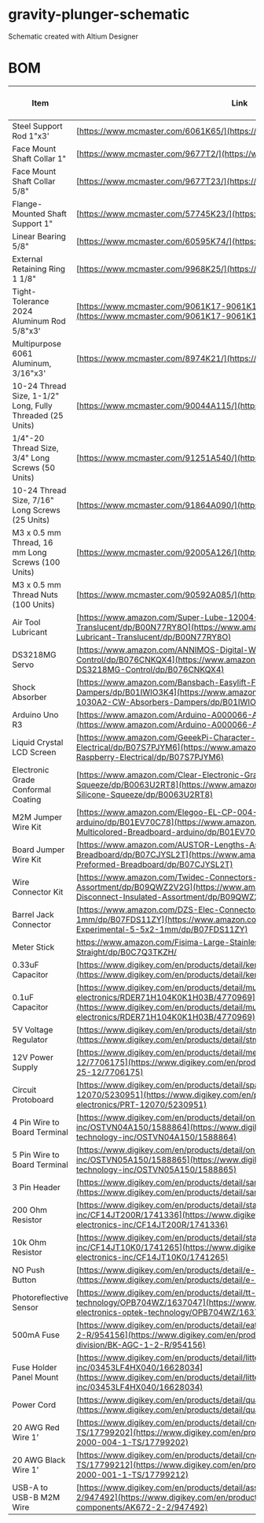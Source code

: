 # gravity-plunger-schematic

Schematic created with Altium Designer

# BOM
| Item                                                      | Link                                                                                                                                                                                       | Quantity | Unit Price (USD) | Sub-Total (USD) |
| --------------------------------------------------------- | ------------------------------------------------------------------------------------------------------------------------------------------------------------------------------------------ | -------- | ---------------- | --------------- |
| Steel Support Rod 1"x3'                                   | [https://www.mcmaster.com/6061K65/](https://www.mcmaster.com/6061K65/)                                                                                                                     | 1        | 44.71            | 44.71           |
| Face Mount Shaft Collar 1"                                | [https://www.mcmaster.com/9677T2/](https://www.mcmaster.com/9677T2/)                                                                                                                       | 3        | 15.83            | 47.49           |
| Face Mount Shaft Collar 5/8"                              | [https://www.mcmaster.com/9677T23/](https://www.mcmaster.com/9677T23/)                                                                                                                     | 3        | 14.5             | 43.5            |
| Flange-Mounted Shaft Support 1"                           | [https://www.mcmaster.com/57745K23/](https://www.mcmaster.com/57745K23/)                                                                                                                   | 1        | 73.46            | 73.46           |
| Linear Bearing 5/8"                                       | [https://www.mcmaster.com/60595K74/](https://www.mcmaster.com/60595K74/)                                                                                                                   | 2        | 27.33            | 54.66           |
| External Retaining Ring 1 1/8"                            | [https://www.mcmaster.com/9968K25/](https://www.mcmaster.com/9968K25/)                                                                                                                     | 4        | 2.23             | 8.92            |
| Tight-Tolerance 2024 Aluminum Rod 5/8"x3'                 | [https://www.mcmaster.com/9061K17-9061K173/](https://www.mcmaster.com/9061K17-9061K173/)                                                                                                   | 1        | 64.99            | 64.99           |
| Multipurpose 6061 Aluminum, 3/16"x3'                      | [https://www.mcmaster.com/8974K21/](https://www.mcmaster.com/8974K21/)                                                                                                                     | 1        | 4.27             | 4.27            |
| 10-24 Thread Size, 1-1/2" Long, Fully Threaded (25 Units) | [https://www.mcmaster.com/90044A115/](https://www.mcmaster.com/90044A115/)                                                                                                                 | 1        | 12.36            | 12.36           |
| 1/4"-20 Thread Size, 3/4" Long Screws (50 Units)          | [https://www.mcmaster.com/91251A540/](https://www.mcmaster.com/91251A540/)                                                                                                                 | 1        | 11.38            | 11.38           |
| 10-24 Thread Size, 7/16" Long Screws (25 Units)           | [https://www.mcmaster.com/91864A090/](https://www.mcmaster.com/91864A090/)                                                                                                                 | 1        | 10.19            | 10.19           |
| M3 x 0.5 mm Thread, 16 mm Long Screws (100 Units)         | [https://www.mcmaster.com/92005A126/](https://www.mcmaster.com/92005A126/)                                                                                                                 | 1        | 4.73             | 4.73            |
| M3 x 0.5 mm Thread Nuts (100 Units)                       | [https://www.mcmaster.com/90592A085/](https://www.mcmaster.com/90592A085/)                                                                                                                 | 1        | 2.62             | 2.62            |
| Air Tool Lubricant                                        | [https://www.amazon.com/Super-Lube-12004-Lubricant-Translucent/dp/B00N77RY8O](https://www.amazon.com/Super-Lube-12004-Lubricant-Translucent/dp/B00N77RY8O)                                 | 1        | 6.72             | 6.72            |
| DS3218MG Servo                                            | [https://www.amazon.com/ANNIMOS-Digital-Waterproof-DS3218MG-Control/dp/B076CNKQX4](https://www.amazon.com/ANNIMOS-Digital-Waterproof-DS3218MG-Control/dp/B076CNKQX4)                       | 1        | 13.59            | 13.59           |
| Shock Absorber                                            | [https://www.amazon.com/Bansbach-Easylift-FPD-1030A2-CW-Absorbers-Dampers/dp/B01IWIO3K4](https://www.amazon.com/Bansbach-Easylift-FPD-1030A2-CW-Absorbers-Dampers/dp/B01IWIO3K4)           | 1        | 10.33            | 10.33           |
| Arduino Uno R3                                            | [https://www.amazon.com/Arduino-A000066-ARDUINO-UNO-R3/dp/B008GRTSV6](https://www.amazon.com/Arduino-A000066-ARDUINO-UNO-R3/dp/B008GRTSV6)                                                 | 1        | 29               | 29              |
| Liquid Crystal LCD Screen                                 | [https://www.amazon.com/GeeekPi-Character-Backlight-Raspberry-Electrical/dp/B07S7PJYM6](https://www.amazon.com/GeeekPi-Character-Backlight-Raspberry-Electrical/dp/B07S7PJYM6)             | 1        | 10.99            | 10.99           |
| Electronic Grade Conformal Coating                        | [https://www.amazon.com/Clear-Electronic-Grade-Silicone-Squeeze/dp/B0063U2RT8](https://www.amazon.com/Clear-Electronic-Grade-Silicone-Squeeze/dp/B0063U2RT8)                               | 1        | 11.95            | 11.95           |
| M2M Jumper Wire Kit                                       | [https://www.amazon.com/Elegoo-EL-CP-004-Multicolored-Breadboard-arduino/dp/B01EV70C78](https://www.amazon.com/Elegoo-EL-CP-004-Multicolored-Breadboard-arduino/dp/B01EV70C78)             | 1        | 7                | 7               |
| Board Jumper Wire Kit                                     | [https://www.amazon.com/AUSTOR-Lengths-Assorted-Preformed-Breadboard/dp/B07CJYSL2T](https://www.amazon.com/AUSTOR-Lengths-Assorted-Preformed-Breadboard/dp/B07CJYSL2T)                     | 1        | 11.99            | 11.99           |
| Wire Connector Kit                                        | [https://www.amazon.com/Twidec-Connectors-Disconnect-Insulated-Assortment/dp/B09QWZ2V2G](https://www.amazon.com/Twidec-Connectors-Disconnect-Insulated-Assortment/dp/B09QWZ2V2G)           | 1        | 6.99             | 6.99            |
| Barrel Jack Connector                                     | [https://www.amazon.com/DZS-Elec-Connector-Experimental-5-5x2-1mm/dp/B07FDS11ZY](https://www.amazon.com/DZS-Elec-Connector-Experimental-5-5x2-1mm/dp/B07FDS11ZY)                           | 1        | 6.99             | 6.99            |
| Meter Stick                                               | https://www.amazon.com/Fisima-Large-Stainless-Measure-Straight/dp/B0C7Q3TKZH/                                                                                                              | 1        | 19.99            | 19.99           |
| 0.33uF Capacitor                                          | [https://www.digikey.com/en/products/detail/kemet/C412C334M5U5TA7200/818264](https://www.digikey.com/en/products/detail/kemet/C412C334M5U5TA7200/818264)                                   | 1        | 0.29             | 0.29            |
| 0.1uF Capacitor                                           | [https://www.digikey.com/en/products/detail/murata-electronics/RDER71H104K0K1H03B/4770969](https://www.digikey.com/en/products/detail/murata-electronics/RDER71H104K0K1H03B/4770969)       | 1        | 0.46             | 0.46            |
| 5V Voltage Regulator                                      | [https://www.digikey.com/en/products/detail/stmicroelectronics/L7805CV/585964](https://www.digikey.com/en/products/detail/stmicroelectronics/L7805CV/585964)                               | 1        | 0.58             | 0.58            |
| 12V Power Supply                                          | [https://www.digikey.com/en/products/detail/mean-well-usa-inc/RS-25-12/7706175](https://www.digikey.com/en/products/detail/mean-well-usa-inc/RS-25-12/7706175)                             | 1        | 11.93            | 11.93           |
| Circuit Protoboard                                        | [https://www.digikey.com/en/products/detail/sparkfun-electronics/PRT-12070/5230951](https://www.digikey.com/en/products/detail/sparkfun-electronics/PRT-12070/5230951)                     | 1        | 5.5              | 5.5             |
| 4 Pin Wire to Board Terminal                              | [https://www.digikey.com/en/products/detail/on-shore-technology-inc/OSTVN04A150/1588864](https://www.digikey.com/en/products/detail/on-shore-technology-inc/OSTVN04A150/1588864)           | 4        | 1.64             | 6.56            |
| 5 Pin Wire to Board Terminal                              | [https://www.digikey.com/en/products/detail/on-shore-technology-inc/OSTVN05A150/1588865](https://www.digikey.com/en/products/detail/on-shore-technology-inc/OSTVN05A150/1588865)           | 1        | 1.75             | 1.75            |
| 3 Pin Header                                              | [https://www.digikey.com/en/products/detail/samtec-inc/TS-103-G-A/1105459](https://www.digikey.com/en/products/detail/samtec-inc/TS-103-G-A/1105459)                                       | 1        | 1.19             | 1.19            |
| 200 Ohm Resistor                                          | [https://www.digikey.com/en/products/detail/stackpole-electronics-inc/CF14JT200R/1741336](https://www.digikey.com/en/products/detail/stackpole-electronics-inc/CF14JT200R/1741336)         | 2        | 0.1              | 0.2             |
| 10k Ohm Resistor                                          | [https://www.digikey.com/en/products/detail/stackpole-electronics-inc/CF14JT10K0/1741265](https://www.digikey.com/en/products/detail/stackpole-electronics-inc/CF14JT10K0/1741265)         | 3        | 0.1              | 0.3             |
| NO Push Button                                            | [https://www.digikey.com/en/products/detail/e-switch/PS1023ABLK/82862](https://www.digikey.com/en/products/detail/e-switch/PS1023ABLK/82862)                                               | 2        | 2.01             | 4.02            |
| Photoreflective Sensor                                    | [https://www.digikey.com/en/products/detail/tt-electronics-optek-technology/OPB704WZ/1637047](https://www.digikey.com/en/products/detail/tt-electronics-optek-technology/OPB704WZ/1637047) | 2        | 5.07             | 10.14           |
| 500mA Fuse                                                | [https://www.digikey.com/en/products/detail/eaton-electronics-division/BK-AGC-1-2-R/954156](https://www.digikey.com/en/products/detail/eaton-electronics-division/BK-AGC-1-2-R/954156)     | 1        | 0.83             | 0.83            |
| Fuse Holder Panel Mount                                   | [https://www.digikey.com/en/products/detail/littelfuse-inc/03453LF4HX040/16628034](https://www.digikey.com/en/products/detail/littelfuse-inc/03453LF4HX040/16628034)                       | 1        | 3.05             | 3.05            |
| Power Cord                                                | [https://www.digikey.com/en/products/detail/qualtek/311007-01/183390](https://www.digikey.com/en/products/detail/qualtek/311007-01/183390)                                                 | 1        | 3.37             | 3.37            |
| 20 AWG Red Wire 1'                                        | [https://www.digikey.com/en/products/detail/cnc-tech/1015-20-1-2000-004-1-TS/17799202](https://www.digikey.com/en/products/detail/cnc-tech/1015-20-1-2000-004-1-TS/17799202)               | 6        | 0.21             | 1.26            |
| 20 AWG Black Wire 1'                                      | [https://www.digikey.com/en/products/detail/cnc-tech/1015-20-1-2000-001-1-TS/17799212](https://www.digikey.com/en/products/detail/cnc-tech/1015-20-1-2000-001-1-TS/17799212)               | 6        | 0.204            | 1.22            |
| USB-A to USB-B M2M Wire                                   | [https://www.digikey.com/en/products/detail/assmann-wsw-components/AK672-2-2/947492](https://www.digikey.com/en/products/detail/assmann-wsw-components/AK672-2-2/947492)                   | 1        | 2.8              | 2.8             |

